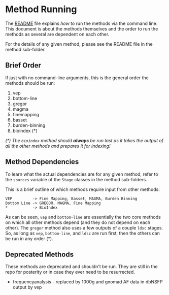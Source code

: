 # Method Running

The [README][readme] file explains _how_ to run the methods via the command line. This document is about the methods themselves and the order to run the methods as several are dependent on each other.

For the details of any given method, please see the README file in the method sub-folder.

## Brief Order

If just with no command-line arguments, this is the general order the methods should be run:

1. vep
2. bottom-line
4. gregor
5. magma
6. finemapping
7. basset
8. burden-binning
9. bioindex (*)

_(*) The `bioindex` method should __always__ be run last as it takes the output of all the other methods and prepares it for indexing!_

## Method Dependencies

To learn what the actual dependencies are for any given method, refer to the `sources` variable of the `Stage` classes in the method sub-folders.

This is a brief outline of which methods require input from other methods:

```
VEP         -> Fine Mapping, Basset, MAGMA, Burden Binning
Bottom Line -> GREGOR, MAGMA, Fine Mapping
*           -> BioIndex
```

As can be seen, `vep` and `bottom-line` are essentially the two core methods on which all other methods depend (and they do not depend on each other). The `gregor` method also uses a few outputs of a couple `ldsc` stages. So, as long as `vep`, `bottom-line`, and `ldsc` are run first, then the others can be run in any order (*).

## Deprecated Methods

These methods are deprecated and shouldn't be run. They are still in the repo for posterity or in case they ever need to be resurrected.

* frequencyanalysis - replaced by 1000g and gnomad AF data in dbNSFP output by vep


[readme]: README.md
